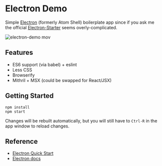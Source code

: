 # Electron Demo

Simple [Electron](https://github.com/atom/electron) (formerly Atom Shell) boilerplate app 
since if you ask me the official [Electron-Starter](https://github.com/atom/electron-starter) 
seems overly-complicated.

![electron-demo mov](https://cloud.githubusercontent.com/assets/95562/7319912/2004f03a-ea67-11e4-852f-f558af75b078.gif)

## Features

* ES6 support (via babel) + eslint
* Less CSS
* Browserify
* Mithril + MSX (could be swapped for React/JSX)

## Getting Started

```
npm install
npm start
```
Changes will be rebuilt automatically, but you will still have to `Ctrl-R`
in the app window to reload changes.

## Reference

* [Electron Quick Start](https://github.com/atom/electron/blob/master/docs/tutorial/quick-start.md)
* [Electron docs](https://github.com/atom/electron/tree/master/docs)
